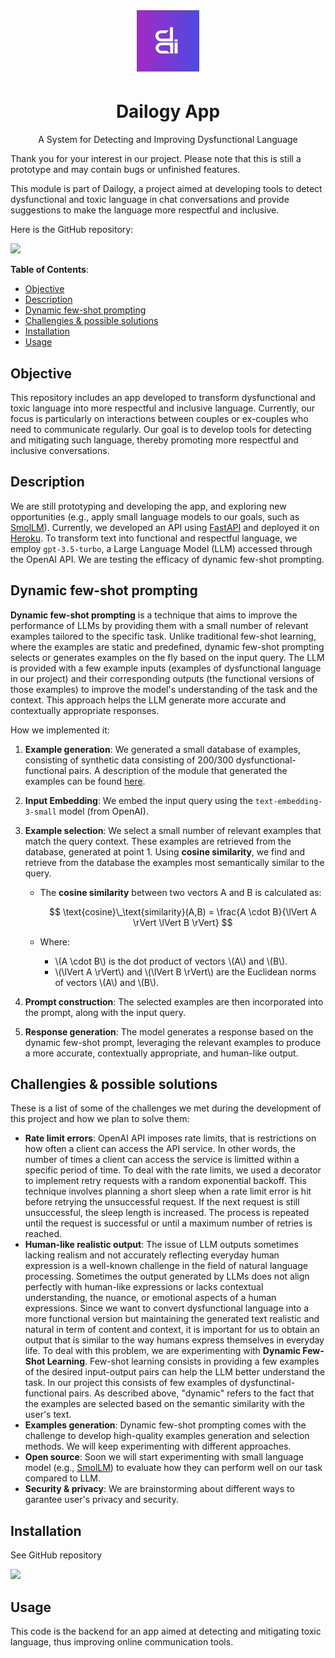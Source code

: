<h1 align="center">
  <img src="/images/dailogy_logo.jpg" alt="drawing" width="100"/>
</h1>

<h1 align="center">Dailogy App</h1>

<p align="center">A System for Detecting and Improving Dysfunctional Language</p>

Thank you for your interest in our project. Please note that this is still a prototype and may contain bugs or unfinished features.

This module is part of Dailogy, a project aimed at developing tools to detect dysfunctional and toxic language in chat conversations and provide suggestions to make the language more respectful and inclusive.

Here is the GitHub repository:

<a href="https://github.com/DanieleDidino/dailogue_app"><img src="https://img.shields.io/badge/GitHub-100000?style=for-the-badge&logo=github&logoColor=white"></a>

**Table of Contents**:

- [Objective](#objective)
- [Description](#description)
- [Dynamic few-shot prompting](#dynamic-few-shot-prompting)
- [Challengies \& possible solutions](#challengies--possible-solutions)
- [Installation](#installation)
- [Usage](#usage)

## Objective

This repository includes an app developed to transform dysfunctional and toxic language into more respectful and inclusive language.
Currently, our focus is particularly on interactions between couples or ex-couples who need to communicate regularly.
Our goal is to develop tools for detecting and mitigating such language, thereby promoting more respectful and inclusive conversations.

## Description

We are still prototyping and developing the app, and exploring new opportunities (e.g., apply small language models to our goals, such as [SmolLM](https://huggingface.co/HuggingFaceTB/SmolLM-1.7B)). Currently, we developed an API using [FastAPI](https://fastapi.tiangolo.com/) and deployed it on [Heroku](https://www.heroku.com/). To transform text into functional and respectful language, we employ `gpt-3.5-turbo`, a Large Language Model (LLM) accessed through the OpenAI API. We are testing the efficacy of dynamic few-shot prompting.

## Dynamic few-shot prompting

**Dynamic few-shot prompting** is a technique that aims to improve the performance of LLMs by providing them with a small number of relevant examples tailored to the specific task. Unlike traditional few-shot learning, where the examples are static and predefined, dynamic few-shot prompting selects or generates examples on the fly based on the input query. The LLM is provided with a few example inputs (examples of dysfunctional language in our project) and their corresponding outputs (the functional versions of those examples) to improve the model's understanding of the task and the context. This approach helps the LLM generate more accurate and contextually appropriate responses. 

How we implemented it:
1. **Example generation**: We generated a small database of examples, consisting of synthetic data consisting of 200/300 dysfunctional-functional pairs. A description of the module that generated the examples can be found [here](/dailogy/synthetic_data/).
2. **Input Embedding**: We embed the input query using the `text-embedding-3-small` model (from OpenAI).
3. **Example selection**: We select a small number of relevant examples that match the query context. These examples are retrieved from the database, generated at point 1. Using **cosine similarity**, we find and retrieve from the database the examples most semantically similar to the query.
   - The **cosine similarity** between two vectors A and B is calculated as:

     $$
     \text{cosine}\_\text{similarity}(A,B) = \frac{A \cdot B}{\lVert A \rVert \lVert B \rVert}
     $$

   - Where:
     - \\(A \cdot B\\) is the dot product of vectors \\(A\\) and \\(B\\).
     - \\(\lVert A \rVert\\) and \\(\lVert B \rVert\\) are the Euclidean norms of vectors \\(A\\) and \\(B\\).

4. **Prompt construction**: The selected examples are then incorporated into the prompt, along with the input query.
5. **Response generation**: The model generates a response based on the dynamic few-shot prompt, leveraging the relevant examples to produce a more accurate, contextually appropriate, and human-like output.

## Challengies & possible solutions

These is a list of some of the challenges we met during the development of this project and how we plan to solve them:

- **Rate limit errors**: OpenAI API imposes rate limits, that is restrictions on how often a client can access the API service. In other words, the number of times a client can access the service is limitted within a specific period of time. To deal with the rate limits, we used a decorator to implement retry requests with a random exponential backoff. This technique involves planning a short sleep when a rate limit error is hit before retrying the unsuccessful request. If the next request is still unsuccessful, the sleep length is increased. The process is repeated until the request is successful or until a maximum number of retries is reached.
- **Human-like realistic output**: The issue of LLM outputs sometimes lacking realism and not accurately reflecting everyday human expression is a well-known challenge in the field of natural language processing. Sometimes the output generated by LLMs does not align perfectly with human-like expressions or lacks contextual understanding, the nuance, or emotional aspects of a human expressions. Since we want to convert dysfunctional language into a more functional version but maintaining the generated text realistic and natural in term of content and context, it is important for us to obtain an output that is similar to the way humans express themselves in everyday life. To deal with this problem, we are experimenting with **Dynamic Few-Shot Learning**. Few-shot learning consists in providing a few examples of the desired input-output pairs can help the LLM better understand the task. In our project this consists of few examples of dysfunctinal-functional pairs. As described above, "dynamic" refers to the fact that the examples are selected based on the semantic similarity with the user's text.
- **Examples generation**: Dynamic few-shot prompting comes with the challenge to develop high-quality examples generation and selection methods. We will keep experimenting with different approaches.
- **Open source**: Soon we will start experimenting with small language model (e.g., [SmolLM](https://huggingface.co/HuggingFaceTB/SmolLM-1.7B)) to evaluate how they can perform well on our task compared to LLM.
- **Security & privacy**: We are brainstorming about different ways to garantee user's privacy and security. 

## Installation

See GitHub repository

<a href="https://github.com/DanieleDidino/dailogue_app?tab=readme-ov-file#installation"><img src="https://img.shields.io/badge/GitHub-100000?style=for-the-badge&logo=github&logoColor=white"></a>

## Usage

This code is the backend for an app aimed at detecting and mitigating toxic language, thus improving online communication tools.
